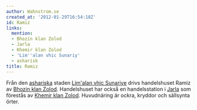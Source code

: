 ```yaml
---
author: Wahnstrom.se
created_at: '2012-01-29T16:54:18Z'
id: Ramiz
links:
  mention:
  - Bhozin klan Zolod
  - Jarla
  - Khemir klan Zolod
  - 'Lim''alan vhic Sunariy'
  - asharisk
title: Ramiz
---
```


Från den [ashariska] staden [Lim'alan vhic Sunariye] drivs handelshuset Ramiz av [Bhozin klan
Zolod]. Handelshuset har också en handelsstation i [Jarla] som förestås av [Khemir klan Zolod].
Huvudnäring är ockra, kryddor och sällsynta örter.

  [ashariska]: asharisk
  [Lim'alan vhic Sunariye]: Limalan_vhic_Sunariy
  [Bhozin klan Zolod]: Bhozin_klan_Zolod
  [Jarla]: Jarla
  [Khemir klan Zolod]: Khemir_klan_Zolod